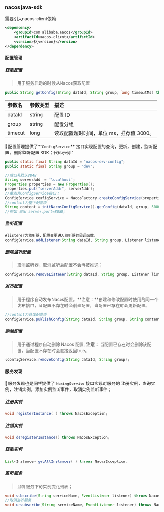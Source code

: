 ### nacos java-sdk
需要引入nacos-client依赖
```xml
<dependency>
    <groupId>com.alibaba.nacos</groupId>
    <artifactId>nacos-client</artifactId>
    <version>${version}</version>
</dependency>
```
#### 配置管理

##### 获取配置

> 用于服务启动的时候从Nacos获取配置

```java
public String getConfig(String dataId, String group, long timeoutMs) throws NacosException;
```

| 参数名  | 参数类型 | 描述                                     |
| :------ | :------- | :--------------------------------------- |
| dataId  | string   | 配置 ID                                  |
| group   | string   | 配置分组                                 |
| timeout | long     | 读取配置超时时间，单位 ms，推荐值 3000。 |

🔴配置管理提供了**`ConfigService`** 接口实现配置的查询，更新，创建，监听配置，删除监听配置 SDK；代码示例：

```java
public static final String dataId = "nacos-dev-config";
public static final String group = "dev";

//端口号默认8848
String serverAddr = "localhost";
Properties properties = new Properties();
properties.put("serverAddr", serverAddr);
//重点为ConfigService接口；
ConfigService configService = NacosFactory.createConfigService(properties);
//content为整个配置项
String content = initNacosConfigService().getConfig(dataId, group, 5000);
//例如 输出 server.port=8080;

```

##### 监听配置

```java
#listener为监听器，配置变更进入监听器的回调函数。
configService.addListener(String dataId, String group, Listener listener);
```

##### 删除监听配置

> 取消监听器，取消监听后配置不会再被推送；

```java
configService.removeListener(String dataId, String group, Listener listener);
```

##### 发布配置

> 用于程序自动发布Nacos配置。**注意：**创建和修改配置时使用的同一个发布接口，当配置不存在时会创建配置，当配置已存在时会更新配置。

```java
//content为具体配置项
configService.publishConfig(String dataId, String group, String content);
```

##### 删除配置

> 用于通过程序自动删除 Nacos 配置, **注意：** 当配置已存在时会删除该配置，当配置不存在时会直接返回true。

```java
lconfigService.removeConfig(String dataId, String group);
```

#### 服务发现

🔴服务发现也是同样提供了 `NamingService` 接口实现对服务的 注册实例，查询实例，注销实例，添加实例监听事件，取消实例监听事件；

##### 注册实例

```java
void registerInstance( ) throws NacosException;
```

##### 注销实例

```java
void deregisterInstance() throws NacosException;
```

##### 获取实例

```java
List<Instance> getAllInstances( ) throws NacosException;
```

##### 监听服务

> 监听服务下的实例变化列表；

```java
void subscribe(String serviceName, EventListener listener) throws NacosException;
//取消监听服务
void unsubscribe(String serviceName, EventListener listener) throws NacosException;
```

